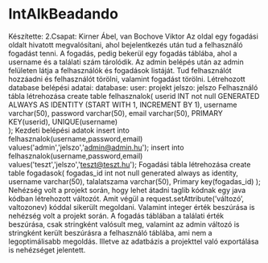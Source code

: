 # IntAlkBeadando
Készítette: 2.Csapat: Kirner Ábel, van Bochove Viktor
Az oldal egy fogadási oldalt hivatott megvalósítani, ahol bejelentkezés után tud a felhasználó fogadást tenni. A fogadás, pedig bekerül egy fogadás táblába, ahol a username és a találati szám tárolódik.
Az admin belépés után az admin felületen látja a felhasználók és fogadások listáját. Tud felhasználót hozzáadni és felhasználót törölni, valamint fogadást törölni.
Létrehozott database belépési adatai:
database:
    user: projekt
    jelszo: jelszo
Felhasználó tábla létrehozása
    create table felhasznalok(
    userid INT not null GENERATED ALWAYS AS IDENTITY
        (START WITH 1, INCREMENT BY 1), 
    username varchar(50),
    password varchar(50),
    email varchar(50),
    PRIMARY KEY(userid),
    UNIQUE(username)    
    );
Kezdeti belépési adatok
    insert into felhasznalok(username,password,email) values('admin','jelszo','admin@admin.hu');
    insert into felhasznalok(username,password,email) values('teszt','jelszo','teszt@teszt.hu');
Fogadási tábla létrehozása
create table fogadasok(
fogadas_id int not null generated always as identity,
username varchar(50),
talalatszama varchar(50),
Primary key(fogadas_id)
);
Nehézség volt a projekt során, hogy lehet átadni taglib kódnak egy java kódban létrehozott változót. Amit végül a request.setAttribute(’változó’, valtozonev) kóddal sikerült megoldani.
Valamint integer érték beszúrása is nehézség volt a projekt során. A fogadás táblában a találati érték beszúrása, csak stringként valósult meg, valamint az admin változó is stringként került beszúrásra a felhasználó táblába, ami nem a legoptimálisabb megoldás.
Illetve az adatbázis a projekttel való exportálása is nehézséget jelentett.

